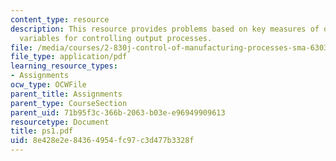 ```yaml
---
content_type: resource
description: This resource provides problems based on key measures of output geometry,
  variables for controlling output processes.
file: /media/courses/2-830j-control-of-manufacturing-processes-sma-6303-spring-2008/8e428e2e84364954fc97c3d477b3328f_ps1.pdf
file_type: application/pdf
learning_resource_types:
- Assignments
ocw_type: OCWFile
parent_title: Assignments
parent_type: CourseSection
parent_uid: 71b95f3c-366b-2063-b03e-e96949909613
resourcetype: Document
title: ps1.pdf
uid: 8e428e2e-8436-4954-fc97-c3d477b3328f
---
```


